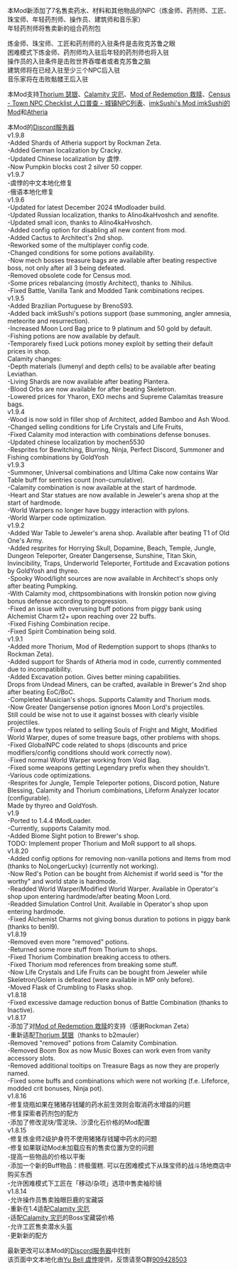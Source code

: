 本Mod新添加了7名售卖药水、材料和其他物品的NPC（炼金师、药剂师、工匠、珠宝师、年轻药剂师、操作员、建筑师和音乐家）<br>
年轻药剂师将售卖新的组合药剂包<br>

炼金师、珠宝师、工匠和药剂师的入驻条件是击败克苏鲁之眼<br>
困难模式下炼金师、药剂师均入驻后年轻的药剂师也将入驻<br>
操作员的入驻条件是击败世界吞噬者或者克苏鲁之脑<br>
建筑师将在已经入驻至少三个NPC后入驻<br>
音乐家将在击败骷髅王后入驻<br>

本Mod支持[Thorium 瑟银](https://steamcommunity.com/sharedfiles/filedetails/?id=2909886416&searchtext=)、[Calamity 灾厄](https://steamcommunity.com/sharedfiles/filedetails/?id=2824688072&searchtext=)、[Mod of Redemption 救赎](https://steamcommunity.com/sharedfiles/filedetails/?id=2893332653&searchtext=)、[Census - Town NPC Checklist 人口普查 - 城镇NPC列表](https://steamcommunity.com/sharedfiles/filedetails/?id=2687866031&searchtext=)、[imkSushi's Mod imkSushi的Mod](https://steamcommunity.com/sharedfiles/filedetails/?id=2828041071)和[Atheria](https://steamcommunity.com/sharedfiles/filedetails/?id=2700385945)<br>

本Mod的[Discord服务器](https://discord.gg/WGKyKun)<br>
v1.9.8<br>
-Added Shards of Atheria support by Rockman Zeta.<br>
-Added German localization by Cracky.<br>
-Updated Chinese localization by 虞悖.<br>
-Now Pumpkin blocks cost 2 silver 50 copper.<br>
v1.9.7<br>
-虞悖的中文本地化修复<br>
-俄语本地化修复<br>
v1.9.6<br>
-Updated for latest December 2024 tModloader build.<br>
-Updated Russian localization, thanks to Alino4kaHvoshch and xenofite.<br>
-Updated small icon, thanks to Alino4kaHvoshch.<br>
-Added config option for disabling all new content from mod.<br>
-Added Cactus to Architect's 2nd shop.<br>
-Reworked some of the multiplayer config code.<br>
-Changed conditions for some potions availability.<br>
-Now mech bosses treasure bags are available after beating respective boss, not only after all 3 being defeated.<br>
-Removed obsolete code for Census mod.<br>
-Some prices rebalancing (mostly Architect), thanks to .Nihilus.<br>
-Fixed Battle, Vanilla Tank and Modded Tank combinations recipes.<br>
v1.9.5<br>
-Added Brazilian Portuguese by BrenoS93.<br>
-Added back imkSushi's potions support (base summoning, angler amnesia, meteorite and resurrection).<br>
-Increased Moon Lord Bag price to 9 platinum and 50 gold by default.<br>
-Fishing potions are now available by default.<br>
-Temporarely fixed Luck potions money exploit by setting their default prices in shop.<br>
Calamity changes:<br>
-Depth materials (lumenyl and depth cells) to be available after beating Leviathan.<br>
-Living Shards are now available after beating Plantera.<br>
-Blood Orbs are now available for after beating Skeletron.<br>
-Lowered prices for Yharon, EXO mechs and Supreme Calamitas treasure bags.<br>
v1.9.4<br>
-Wood is now sold in filler shop of Architect, added Bamboo and Ash Wood.<br>
-Changed selling conditions for Life Crystals and Life Fruits,<br>
-Fixed Calamity mod interaction with combinations defense bonuses.<br>
-Updated chinese localization by mochen5530<br>
-Resprites for Bewitching, Blurring, Ninja, Perfect Discord, Summoner and Fishing combinations by GoldYosh<br>
v1.9.3<br>
-Summoner, Universal combinations and Ultima Cake now contains War Table buff for sentries count (non-cumulative).<br>
-Calamity combination is now available at the start of hardmode.<br>
-Heart and Star statues are now available in Jeweler's arena shop at the start of hardmode.<br>
-World Warpers no longer have buggy interaction with pylons.<br>
-World Warper code optimization.<br>
v1.9.2<br>
-Added War Table to Jeweler's arena shop. Available after beating T1 of Old One's Army.<br>
-Added resprites for Horrying Skull, Dopamine, Beach, Temple, Jungle, Dungeon Teleporter, Greater Dangersense, Sunshine, Titan Skin, Invincibility, Traps, Underworld Teleporter, Fortitude and Excavation potions by GoldYosh and thyreo.<br>
-Spooky Wood/light sources are now available in Architect's shops only after beating Pumpking.<br>
-With Calamity mod, chttpsombinations with Ironskin potion now giving bonus defense according to progression.<br>
-Fixed an issue with overusing buff potions from piggy bank using Alchemist Charm t2+ upon reaching over 22 buffs.<br>
-Fixed Fishing Combination recipe.<br>
-Fixed Spirit Combination being sold.<br>
v1.9.1<br>
-Added more Thorium, Mod of Redemption support to shops (thanks to Rockman Zeta).<br>
-Added support for Shards of Atheria mod in code, currently commented due to incompatibility.<br>
-Added Excavation potion. Gives better mining capabilities.<br>
Drops from Undead Miners, can be crafted, available in Brewer's 2nd shop after beating EoC/BoC.<br>
-Completed Musician's shops. Supports Calamity and Thorium mods.<br>
-Now Greater Dangersense potion ignores Moon Lord's projectiles.<br>
Still could be wise not to use it against bosses with clearly visible projectiles.<br>
-Fixed a few typos related to selling Souls of Fright and Might, Modified World Warper, dupes of some treasure bags, other problems with shops.<br>
-Fixed GlobalNPC code related to shops (discounts and price modifiers/config conditions should work correctly now).<br>
-Fixed normal World Warper working from Void Bag.<br>
-Fixed some weapons getting Legendary prefix when they shouldn't.<br>
-Various code optimizations.<br>
-Resprites for Jungle, Temple Teleporter potions, Discord potion, Nature Blessing, Calamity and Thorium combinations, Lifeform Analyzer locator (configurable).<br>
Made by thyreo and GoldYosh.<br>
v1.9<br>
-Ported to 1.4.4 tModLoader.<br>
-Currently, supports Calamity mod.<br>
-Added Biome Sight potion to Brewer's shop.<br>
TODO: Implement proper Thorium and MoR support to all shops.<br>
v1.8.20<br>
-Added config options for removing non-vanilla potions and items from mod (thanks to NoLongerLucky) (currently not working).<br>
-Now Red's Potion can be bought from Alchemist if world seed is "for the worthy" and world state is hardmode.<br>
-Readded World Warper/Modified World Warper. Available in Operator's shop upon entering hardmode/after beating Moon Lord.<br>
-Readded Simulation Control Unit. Available in Operator's shop upon entering hardmode.<br>
-Fixed Alchemist Charms not giving bonus duration to potions in piggy bank (thanks to benl9).<br>
v1.8.19<br>
-Removed even more "removed" potions.<br>
-Returned some more stuff from Thorium to shops.<br>
-Fixed Thorium Combination breaking access to others.<br>
-Fixed Thorium mod references from breaking some stuff.<br>
-Now Life Crystals and Life Fruits can be bought from Jeweler while Skeletron/Golem is defeated (were available in MP only before).<br>
-Moved Flask of Crumbling to Flasks shop.<br>
v1.8.18<br>
-Fixed excessive damage reduction bonus of Battle Combination (thanks to Inactive).<br>
v1.8.17<br>
-添加了对[Mod of Redemption 救赎](https://steamcommunity.com/sharedfiles/filedetails/?id=2893332653&searchtext=)的支持（感谢Rockman Zeta）<br>
-重新适配[Thorium 瑟银](https://steamcommunity.com/sharedfiles/filedetails/?id=2909886416&searchtext=)（thanks to b2mauler）<br>
-Removed "removed" potions from Calamity Combination.<br>
-Removed Boom Box as now Music Boxes can work even from vanity accessory slots.<br>
-Removed additional tooltips on Treasure Bags as now they are properly named.<br>
-Fixed some buffs and combinations which were not working (f.e. Lifeforce, modded crit bonuses, Ninja pot).<br>
v1.8.16<br>
-修复烧瓶如果在猪猪存钱罐的药水前生效则会取消药水增益的问题<br>
-修复探索者药剂包的配方<br>
-添加了修改泥块/雪泥块、沙漠化石价格的Mod配置<br>
v1.8.15<br>
-修复炼金师2级护身符不使用猪猪存钱罐中药水的问题<br>
-修复如果联动Mod未加载应有的售卖位置为空的问题<br>
-提高一些物品的价格以平衡<br>
-添加一个新的Buff物品：终极蛋糕. 可以在困难模式下从珠宝师的战斗场地商店中购买东西<br>
-允许困难模式下工匠在「移动/杂项」选项中售卖袖珍镜<br>
v1.8.14<br>
-允许操作员售卖独眼巨鹿的宝藏袋<br>
-重新在1.4适配[Calamity 灾厄](https://steamcommunity.com/sharedfiles/filedetails/?id=2824688072&searchtext=)<br>
-适配[Calamity 灾厄](https://steamcommunity.com/sharedfiles/filedetails/?id=2824688072&searchtext=)的Boss宝藏袋价格<br>
-允许工匠售卖潜水头盔<br>
-更新新的配方<br>

最新更改可以本Mod的[Discord服务器](https://discord.gg/WGKyKun)中找到<br>
该页面中文本地化由[Yu Bell 虞悖](https://steamcommunity.com/profiles/76561199351410322)提供，反馈请至Q群[909428503](https://qm.qq.com/q/5wdAQBTpHa)<br>
